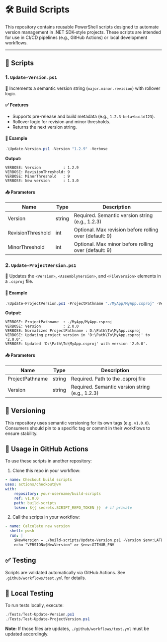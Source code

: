 # 🛠️ Build Scripts
This repository contains reusable PowerShell scripts designed to automate version management in .NET SDK-style projects.
These scripts are intended for use in CI/CD pipelines (e.g., GitHub Actions) or local development workflows.

---

## 📜 Scripts

### 1. `Update-Version.ps1`
🔁 Increments a semantic version string (`major.minor.revision`) with rollover logic.

#### ✅ Features
- Supports pre-release and build metadata (e.g., `1.2.3-beta+build123`).
- Rollover logic for revision and minor thresholds.
- Returns the next version string.

#### 🧪 Example

```powershell
.\Update-Version.ps1 -Version "1.2.9" -Verbose
```

**Output:**
```
VERBOSE: Version          : 1.2.9
VERBOSE: RevisionThreshold: 9
VERBOSE: MinorThreshold   : 9
VERBOSE: New version      : 1.3.0
```

#### 📥 Parameters
Name                |Type   |Description
--------------------|-------|-------------------------------------------------------
Version             |string |Required. Semantic version string (e.g., 1.2.3)
RevisionThreshold   |int    |Optional. Max revision before rolling over (default: 9)
MinorThreshold      |int    |Optional. Max minor before rolling over (default: 9)

### 2. `Update-ProjectVersion.ps1`
📝 Updates the `<Version>`, `<AssemblyVersion>`, and `<FileVersion>` elements in a `.csproj` file.

#### 🧪 Example
```powershell
.\Update-ProjectVersion.ps1 -ProjectPathname "./MyApp/MyApp.csproj" -Version "2.0.0" -Verbose
```
**Output:**
```
VERBOSE: ProjectPathname  : ./MyApp/MyApp.csproj
VERBOSE: Version          : 2.0.0
VERBOSE: Normalized ProjectPathname : D:\Path\To\MyApp.csproj
VERBOSE: Updating project version in 'D:\Path\To\MyApp.csproj' to '2.0.0'.
VERBOSE: Updated 'D:\Path\To\MyApp.csproj' with version '2.0.0'.
```

#### 📥 Parameters
Name            |Type   |Description
----------------|-------|-----------------------------------------------
ProjectPathname |string |Required. Path to the .csproj file
Version         |string |Required. Semantic version string (e.g., 1.2.3)


## 🔁 Versioning
This repository uses semantic versioning for its own tags (e.g. `v1.0.0`).
Consumers should pin to a specific tag or commit in their workflows to ensure stability.

## 🚀 Usage in GitHub Actions
To use these scripts in another repository:

1. Clone this repo in your workflow:
```yml
- name: Checkout build scripts
uses: actions/checkout@v4
with:
    repository: your-username/build-scripts
    ref: v1.0.0
    path: build-scripts
    token: ${{ secrets.SCRIPT_REPO_TOKEN }}  # if private
```
2. Call the scripts in your workflow:
```yml
- name: Calculate new version
  shell: pwsh
  run: |
    $NewVersion = ./build-scripts/Update-Version.ps1 -Version $env:LATEST_VERSION
    echo "VERSION=$NewVersion" >> $env:GITHUB_ENV
```

## ✅ Testing
Scripts are validated automatically via GitHub Actions.
See `.github/workflows/test.yml` for details.

## 🧪 Local Testing
To run tests locally, execute:
```powershell
./Tests/Test-Update-Version.ps1
./Tests/Test-Update-ProjectVersion.ps1
```

**Note:**
If those files are updates, `./github/workflows/test.yml` must be updated accordingly.
